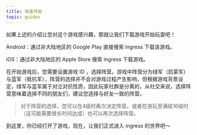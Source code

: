 ```yaml
---
title: 快速开始
topic: guides
---
```


如果上述的介绍让您对这个游戏感兴趣，那就让我们下载游戏开始玩耍吧！

Android：通过非大陆地区的 Google Play 直接搜索 ingress 下载该游戏。

iOS：通过非大陆地区的 Apple Store 搜索 ingress 下载游戏。

在开始游戏后，您需要设置游戏 ID ，选择阵营。游戏中阵营分为绿军（启蒙军）与蓝军（抵抗军），阵营的选择并不会对游戏过程产生影响，但根据游戏背景设定，绿军与蓝军属于对立对抗性质，因此玩家社群是分离的，从社交来说，选择阵营意味着选择不同的朋友们，建议您选择与好友一致的阵营。

> 对于阵营的选择，您可以在4级时再次决定阵营。或者在游玩至满级16级时（这可能需要很长时间达成）也可以再次选择阵营。

到这里，你已经打开了游戏，现在，让我们正式进入 ingress 的世界吧～